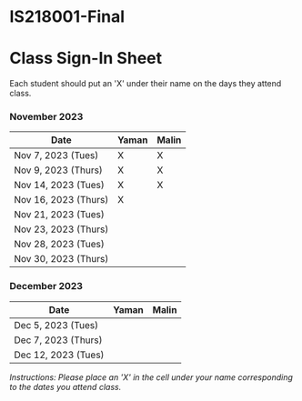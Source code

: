 # IS218001-Final

# Class Sign-In Sheet

Each student should put an 'X' under their name on the days they attend class.

### November 2023
| Date         |  Yaman  |  Malin  |
|--------------|---------|---------|
| Nov 7, 2023  (Tues) |  X      |  X      |
| Nov 9, 2023  (Thurs)|  X      |  X      |
| Nov 14, 2023 (Tues) |  X      |  X      |
| Nov 16, 2023 (Thurs)|  X      |        |
| Nov 21, 2023 (Tues) |        |        |
| Nov 23, 2023 (Thurs)|        |        | <!-- Skipped for Thanksgiving -->
| Nov 28, 2023 (Tues) |        |        |
| Nov 30, 2023 (Thurs)|        |        |

### December 2023
| Date         |  Yaman  |  Malin  |
|--------------|---------|---------|
| Dec 5, 2023  (Tues) |        |        |
| Dec 7, 2023  (Thurs)|        |        |
| Dec 12, 2023 (Tues) |        |        |

*Instructions: Please place an 'X' in the cell under your name corresponding to the dates you attend class.*
